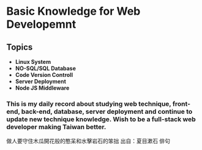 # Basic Knowledge for Web Developemnt  

## **Topics**

- **Linux System**  
- **NO-SQL/SQL Database**  
- **Code Version Controll**  
- **Server Deployment**  
- **Node JS Middleware**  

### This is my daily record about studying web technique, front-end, back-end, database, server deployment and continue to update new technique knowledge. Wish to be a full-stack web developer making Taiwan better.

做人要守住木瓜開花般的憨呆和水擊岩石的笨拙 出自：夏目漱石 俳句
